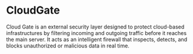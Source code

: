 # CloudGate
Cloud Gate is an external security layer designed to protect cloud-based infrastructures by filtering incoming and outgoing traffic before it reaches the main server. It acts as an intelligent firewall that inspects, detects, and blocks unauthorized or malicious data in real time.
